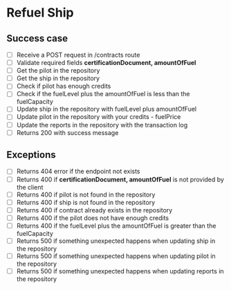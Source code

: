 # Refuel Ship

## Success case
- [ ] Receive a POST request in /contracts route
- [ ] Validate required fields **certificationDocument, amountOfFuel**
- [ ] Get the pilot in the repository
- [ ] Get the ship in the repository
- [ ] Check if pilot has enough credits
- [ ] Check if the fuelLevel plus the amountOfFuel is less than the fuelCapacity
- [ ] Update ship in the repository with fuelLevel plus amountOfFuel
- [ ] Update pilot in the repository with your credits - fuelPrice
- [ ] Update the reports in the repository with the transaction log
- [ ] Returns 200 with success message

## Exceptions
- [ ] Returns 404 error if the endpoint not exists
- [ ] Returns 400 if **certificationDocument, amountOfFuel** is not provided by the client
- [ ] Returns 400 if pilot is not found in the repository
- [ ] Returns 400 if ship is not found in the repository
- [ ] Returns 400 if contract already exists in the repository
- [ ] Returns 400 if the pilot does not have enough credits
- [ ] Returns 400 if the fuelLevel plus the amountOfFuel is greater than the fuelCapacity
- [ ] Returns 500 if something unexpected happens when updating ship in the repository
- [ ] Returns 500 if something unexpected happens when updating pilot in the repository
- [ ] Returns 500 if something unexpected happens when updating reports in the repository